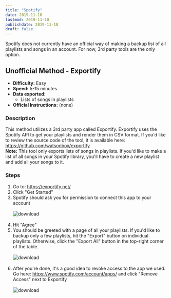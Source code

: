 ```yaml
---
title: "Spotify"
date: 2019-11-10
lastmod: 2019-11-10
publishdate: 2019-11-10
draft: false
---
```


Spotify does not currently have an official way of making a backup list of all playlists and songs in an account. For now, 3rd party tools are the only option.


## Unofficial Method - Exportify

* **Difficulty:** Easy
* **Speed:** 5-15 minutes
* **Data exported:**
	* Lists of songs in playlists
* **Official Instructions:** (none)

### Description

This method utilizes a 3rd party app called Exportify. Exportify uses the Spotify API to get your playlists and render them in CSV format. If you'd like to review the source code of the tool, it is available here: https://github.com/watsonbox/exportify 
<br />**Note:** This tool only exports lists of songs in playlists. If you'd like to make a list of all songs in your Spotify library, you'll have to create a new playlist and add all your songs to it.


### Steps

1. Go to: https://exportify.net/
1. Click "Get Started"
1. Spotify should ask you for permission to connect this app to your account
	<br /><br />
	![download](/images/spotify_authorize.png)
	<br /><br />
1. Hit "Agree"
1. You should be greeted with a page of all your playlists. If you'd like to backup only a few playlists, hit the "Export" button on individual playlists. Otherwise, click the "Export All" button in the top-right corner of the table.
	<br /><br />
	![download](/images/spotify_download.png)
	<br /><br />
1. After you're done, it's a good idea to revoke access to the app we used. Go here: https://www.spotify.com/account/apps/ and click "Remove Access" next to Exportify
	<br /><br />
	![download](/images/spotify_revoke.png)
	<br /><br />
